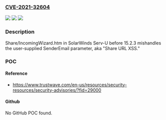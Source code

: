 ### [CVE-2021-32604](https://cve.mitre.org/cgi-bin/cvename.cgi?name=CVE-2021-32604)
![](https://img.shields.io/static/v1?label=Product&message=n%2Fa&color=blue)
![](https://img.shields.io/static/v1?label=Version&message=n%2Fa&color=blue)
![](https://img.shields.io/static/v1?label=Vulnerability&message=n%2Fa&color=brighgreen)

### Description

Share/IncomingWizard.htm in SolarWinds Serv-U before 15.2.3 mishandles the user-supplied SenderEmail parameter, aka "Share URL XSS."

### POC

#### Reference
- https://www.trustwave.com/en-us/resources/security-resources/security-advisories/?fid=29000

#### Github
No GitHub POC found.

